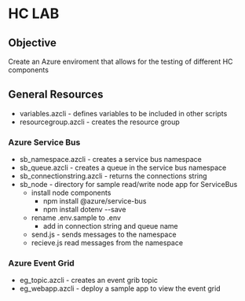 # HC LAB

## Objective

Create an Azure enviroment that allows for the testing of different HC components

## General Resources

- variables.azcli - defines variables to be included in other scripts
- resourcegroup.azcli - creates the resource group

### Azure Service Bus

- sb_namespace.azcli - creates a service bus namespace
- sb_queue.azcli - creates a queue in the service bus namespace
- sb_connectionstring.azcli - returns the connections string
- sb_node - directory for sample read/write node app for ServiceBus
  - install node components
    - npm install @azure/service-bus
    - npm install dotenv --save
  - rename .env.sample to .env
    - add in connection string and queue name
  - send.js - sends messages to the namespace
  - recieve.js read messages from the namespace

### Azure Event Grid

- eg_topic.azcli - creates an event grib topic
- eg_webapp.azcli - deploy a sample app to view the event grid